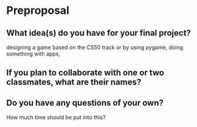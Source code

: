 # Preproposal

## What idea(s) do you have for your final project?

designing a game based on the CS50 track or by using pygame, doing something with apps, 

## If you plan to collaborate with one or two classmates, what are their names?



## Do you have any questions of your own?

How much time should be put into this?
